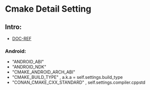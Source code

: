 # Cmake Detail Setting

## Intro:

- [DOC-REF](https://docs.conan.io/en/1.36/reference/build_helpers/cmake.html)

### Android:

- "ANDROID_ABI"
- "ANDROID_NDK"
- "CMAKE_ANDROID_ARCH_ABI"
- "CMAKE_BUILD_TYPE" , a.k.a = self.settings.build_type
- "CONAN_CMAKE_CXX_STANDARD" , self.settings.compiler.cppstd
